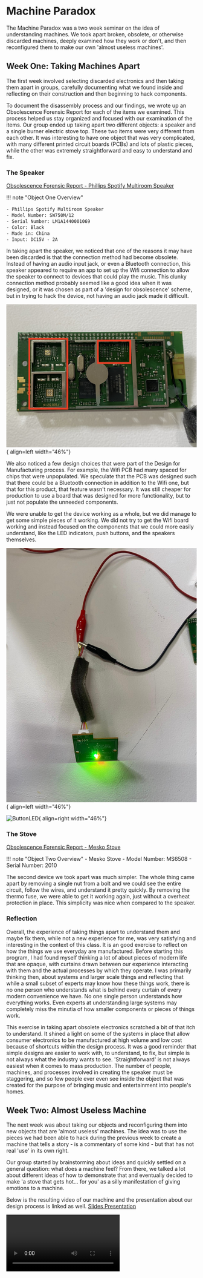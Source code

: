 # Machine Paradox 

The Machine Paradox was a two week seminar on the idea of understanding machines. We took apart broken, obsolete, or otherwise discarded machines, deeply examined how they work or don't, and then reconfigured them to make our own 'almost useless machines'. 

## Week One: Taking Machines Apart 

The first week involved selecting discarded electronics and then taking them apart in groups, carefully documenting what we found inside and reflecting on their construction and then beginning to hack components. 

To document the disassembly process and our findings, we wrote up an Obsolescence Forensic Report for each of the items we examined. This process helped us stay organized and focused with our examination of the items. Our group ended up taking apart two different objects: a speaker and a single burner electric stove top. These two items were very different from each other. It was interesting to have one object that was very complicated, with many different printed circuit boards (PCBs) and lots of plastic pieces, while the other was extremely straightforward and easy to understand and fix. 

### The Speaker

[Obsolescence Forensic Report - Phillips Spotify Multiroom Speaker](https://hackmd.io/@rQJY_Xz8RTK8eVC1g-RlWQ/B1i49MT1kl/edit)

!!! note "Object One Overview"

    - Phillips Spotify Multiroom Speaker 
    - Model Number: SW750M/12
    - Serial Number: LM1A1440001069
    - Color: Black
    - Made in: China
    - Input: DC15V - 2A

In taking apart the speaker, we noticed that one of the reasons it may have been discarded is that the connection method had become obsolete. Instead of having an audio input jack, or even a Bluetooth connection, this speaker appeared to require an app to set up the Wifi connection to allow the speaker to connect to devices that could play the music. This clunky connection method probably seemed like a good idea when it was designed, or it was chosen as part of a 'design for obsolescence' scheme, but in trying to hack the device, not having an audio jack made it difficult. 

![WifiPCB](../images/term1/machine/pcb.jpg){ align=left width="46%"}

We also noticed a few design choices that were part of the Design for Manufacturing process. For example, the Wifi PCB had many spaced for chips that were unpopulated. We speculate that the PCB was designed such that there could be a Bluetooth connection in addition to the Wifi one, but that for this product, that feature wasn't necessary. It was still cheaper for production to use a board that was designed for more functionality, but to just not populate the unneeded components. 

We were unable to get the device working as a whole, but we did manage to get some simple pieces of it working. We did not try to get the Wifi board working and instead focused on the components that we could more easily understand, like the LED indicators, push buttons, and the speakers themselves. 


![LED](../images/term1/machine/3LED.jpeg){ align=left width="46%"} 

![ButtonLED](../images/term1/machine/buttonLED.gif){ align=right width="46%"}



### The Stove

[Obsolescence Forensic Report - Mesko Stove](https://hackmd.io/@U44nZlfqQPe_jVWHw45SIw/SkDZVVp1Jx/edit)

!!! note "Object Two Overview" 
    - Mesko Stove 
    - Model Number: MS6508
    - Serial Number: 2010


The second device we took apart was much simpler. The whole thing came apart by removing a single nut from a bolt and we could see the entire circuit, follow the wires, and understand it pretty quickly. By removing the thermo fuse, we were able to get it working again, just without a overheat protection in place. This simplicity was nice when compared to the speaker. 

### Reflection 

Overall, the experience of taking things apart to understand them and maybe fix them, while not a new experience for me, was very satisfying and interesting in the context of this class. It is an good exercise to reflect on how the things we use everyday are manufactured. Before starting this program, I had found myself thinking a lot of about pieces of modern life that are opaque, with curtains drawn between our experience interacting with them and the actual processes by which they operate. I was primarily thinking then, about systems and larger scale things and reflecting that while a small subset of experts may know how these things work, there is no one person who understands what is behind every curtain of every modern convenience we have. No one single person understands how everything works. Even experts at understanding large systems may completely miss the minutia of how smaller components or pieces of things work. 

This exercise in taking apart obsolete electronics scratched a bit of that itch to understand. It shined a light on some of the systems in place that allow consumer electronics to be manufactured at high volume and low cost because of shortcuts within the design process. It was a good reminder that simple designs are easier to work with, to understand, to fix, but simple is not always what the industry wants to see. 'Straightforward' is not always easiest when it comes to mass production. The number of people, machines, and processes involved in creating the speaker must be staggering, and so few people ever even see inside the object that was created for the purpose of bringing music and entertainment into people's homes. 


## Week Two: Almost Useless Machine 

The next week was about taking our objects and reconfiguring them into new objects that are 'almost useless' machines. The idea was to use the pieces we had been able to hack during the previous week to create a machine that tells a story - is a commentary of some kind - but that has not real 'use' in its own right. 

Our group started by brainstorming about ideas and quickly settled on a general question: what does a machine feel? From there, we talked a lot about different ideas of how to demonstrate that and eventually decided to make 'a stove that gets hot... for you' as a silly manifestation of giving emotions to a machine. 

Below is the resulting video of our machine and the presentation about our design process is linked as well. [Slides Presentation](https://docs.google.com/presentation/d/1xWSH7AEOs1MPdsh6HLzKN5DltwJdVjIe4HFIWQEe8Rs/edit?usp=sharing)

<video src="https://github.com/user-attachments/assets/66226c49-ab8b-48f2-9bca-f763ef88a4b3" controls="controls" style="max-width: 730px;">
</video>




